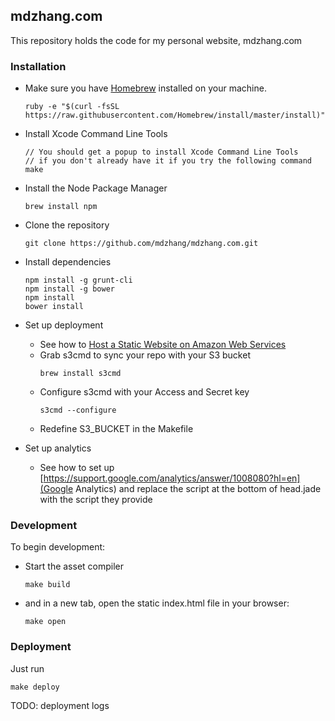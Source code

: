 ## mdzhang.com

This repository holds the code for my personal website, mdzhang.com

### Installation

* Make sure you have [Homebrew](http://brew.sh/) installed on your machine.
    ```
    ruby -e "$(curl -fsSL https://raw.githubusercontent.com/Homebrew/install/master/install)"
    ```

* Install Xcode Command Line Tools
    ```
    // You should get a popup to install Xcode Command Line Tools
    // if you don't already have it if you try the following command
    make
    ```

* Install the Node Package Manager
    ```
    brew install npm
    ```

* Clone the repository
    ```
    git clone https://github.com/mdzhang/mdzhang.com.git
    ```

* Install dependencies
    ```
    npm install -g grunt-cli
    npm install -g bower
    npm install
    bower install
    ```

* Set up deployment
  * See how to [Host a Static Website on Amazon Web Services](http://docs.aws.amazon.com/gettingstarted/latest/swh/website-hosting-intro.html)
  * Grab s3cmd to sync your repo with your S3 bucket
      ```
      brew install s3cmd
      ```
  * Configure s3cmd with your Access and Secret key
      ```
      s3cmd --configure
      ```
  * Redefine S3_BUCKET in the Makefile

* Set up analytics
  * See how to set up [https://support.google.com/analytics/answer/1008080?hl=en](Google Analytics) and replace the script at the bottom of head.jade with the script they provide

### Development

To begin development:

* Start the asset compiler
    ```
    make build
    ```

* and in a new tab, open the static index.html file in your browser:
    ```
    make open
    ```

### Deployment

Just run

```
make deploy
```

TODO: deployment logs